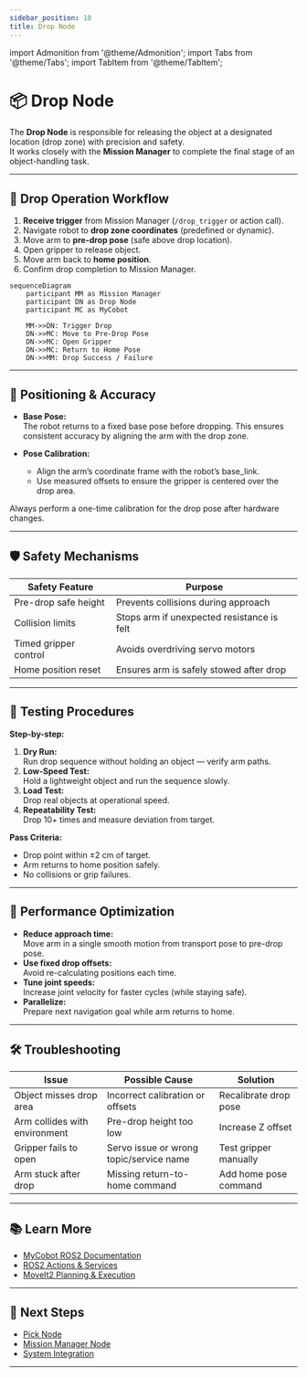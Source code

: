 ```yaml
---
sidebar_position: 10
title: Drop Node
---
```


import Admonition from '@theme/Admonition';
import Tabs from '@theme/Tabs';
import TabItem from '@theme/TabItem';

# 📦 Drop Node

The **Drop Node** is responsible for releasing the object at a designated location (drop zone) with precision and safety.  
It works closely with the **Mission Manager** to complete the final stage of an object-handling task.

---

## 🔄 Drop Operation Workflow

1. **Receive trigger** from Mission Manager (`/drop_trigger` or action call).
2. Navigate robot to **drop zone coordinates** (predefined or dynamic).
3. Move arm to **pre-drop pose** (safe above drop location).
4. Open gripper to release object.
5. Move arm back to **home position**.
6. Confirm drop completion to Mission Manager.

```mermaid
sequenceDiagram
    participant MM as Mission Manager
    participant DN as Drop Node
    participant MC as MyCobot
    
    MM->>DN: Trigger Drop
    DN->>MC: Move to Pre-Drop Pose
    DN->>MC: Open Gripper
    DN->>MC: Return to Home Pose
    DN->>MM: Drop Success / Failure
```

---

## 🎯 Positioning & Accuracy

- **Base Pose:**  
  The robot returns to a fixed base pose before dropping. This ensures consistent accuracy by aligning the arm with the drop zone.

- **Pose Calibration:**  
  - Align the arm’s coordinate frame with the robot’s base_link.
  - Use measured offsets to ensure the gripper is centered over the drop area.

<Admonition type="tip" title="Pro Tip">
  Always perform a one-time calibration for the drop pose after hardware changes.
</Admonition>

---

## 🛡 Safety Mechanisms

| Safety Feature         | Purpose                                     |
|------------------------|---------------------------------------------|
| Pre-drop safe height   | Prevents collisions during approach         |
| Collision limits       | Stops arm if unexpected resistance is felt  |
| Timed gripper control  | Avoids overdriving servo motors             |
| Home position reset    | Ensures arm is safely stowed after drop     |

---

## 🧪 Testing Procedures

**Step-by-step:**
1. **Dry Run:**  
   Run drop sequence without holding an object — verify arm paths.
2. **Low-Speed Test:**  
   Hold a lightweight object and run the sequence slowly.
3. **Load Test:**  
   Drop real objects at operational speed.
4. **Repeatability Test:**  
   Drop 10+ times and measure deviation from target.

**Pass Criteria:**
- Drop point within ±2 cm of target.
- Arm returns to home position safely.
- No collisions or grip failures.

---

## 🚀 Performance Optimization

- **Reduce approach time:**  
  Move arm in a single smooth motion from transport pose to pre-drop pose.
- **Use fixed drop offsets:**  
  Avoid re-calculating positions each time.
- **Tune joint speeds:**  
  Increase joint velocity for faster cycles (while staying safe).
- **Parallelize:**  
  Prepare next navigation goal while arm returns to home.

---

## 🛠 Troubleshooting

| Issue                         | Possible Cause                           | Solution |
|--------------------------------|-------------------------------------------|----------|
| Object misses drop area        | Incorrect calibration or offsets          | Recalibrate drop pose |
| Arm collides with environment  | Pre-drop height too low                   | Increase Z offset |
| Gripper fails to open          | Servo issue or wrong topic/service name   | Test gripper manually |
| Arm stuck after drop           | Missing return-to-home command            | Add home pose command |

---

## 📚 Learn More

- [MyCobot ROS2 Documentation](https://github.com/elephantrobotics/mycobot_ros2)
- [ROS2 Actions & Services](https://docs.ros.org/en/foxy/Tutorials/Services/Services.html)
- [MoveIt2 Planning & Execution](https://moveit.ros.org/)

---

## 🎯 Next Steps

- [Pick Node](./pick-node.md)
- [Mission Manager Node](./mission-manager.md)
- [System Integration](../core-concepts/system-integration.md)

---
